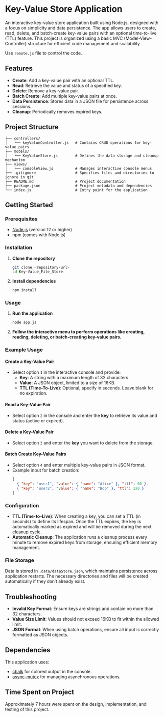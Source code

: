 # Key-Value Store Application

An interactive key-value store application built using Node.js, designed with a focus on simplicity and data persistence. The app allows users to create, read, delete, and batch-create key-value pairs with an optional time-to-live (TTL) feature. This project is organized using a basic MVC (Model-View-Controller) structure for efficient code management and scalability.

Use `remote.js` file to control the code.

## Features

- **Create**: Add a key-value pair with an optional TTL.
- **Read**: Retrieve the value and status of a specified key.
- **Delete**: Remove a key-value pair.
- **Batch Create**: Add multiple key-value pairs at once.
- **Data Persistence**: Stores data in a JSON file for persistence across sessions.
- **Cleanup**: Periodically removes expired keys.

## Project Structure

```plaintext
├── controllers/
│   └── keyValueController.js   # Contains CRUD operations for key-value pairs
├── models/
│   └── KeyValueStore.js        # Defines the data storage and cleanup mechanism
├── views/
│   └── consoleView.js          # Manages interactive console menus
├── .gitignore                  # Specifies files and directories to ignore in git
├── README.md                   # Project documentation
├── package.json                # Project metadata and dependencies
└── index.js                    # Entry point for the application
```

## Getting Started

### Prerequisites

- [Node.js](https://nodejs.org/) (version 12 or higher)
- npm (comes with Node.js)

### Installation

1. **Clone the repository**
   ```bash
   git clone <repository-url>
   cd Key-Value_File_Store
    ```

2. **Install dependencies**
   ```bash  
   npm install
   ```      

### Usage
1. **Run the application**
   ```bash  
   node app.js
   ```    
2. **Follow the interactive menu to perform operations like creating, reading, deleting, or batch-creating key-value pairs.**


### Example Usage

#### Create a Key-Value Pair
- Select option `1` in the interactive console and provide:
  - **Key**: A string with a maximum length of 32 characters.
  - **Value**: A JSON object, limited to a size of 16KB.
  - **TTL (Time-To-Live)**: Optional, specify in seconds. Leave blank for no expiration.

#### Read a Key-Value Pair
- Select option `2` in the console and enter the **key** to retrieve its value and status (active or expired).

#### Delete a Key-Value Pair
- Select option `3` and enter the **key** you want to delete from the storage.


#### Batch Create Key-Value Pairs
- Select option `4` and enter multiple key-value pairs in JSON format. 
- Example input for batch creation:
  ```json
  [
    { "key": "user1", "value": { "name": "Alice" }, "ttl": 60 },
    { "key": "user2", "value": { "name": "Bob" }, "ttl": 120 }
  ]
  ```

### Configuration

- **TTL (Time-to-Live)**: When creating a key, you can set a TTL (in seconds) to define its lifespan. Once the TTL expires, the key is automatically marked as expired and will be removed during the next cleanup cycle.
- **Automatic Cleanup**: The application runs a cleanup process every minute to remove expired keys from storage, ensuring efficient memory management.

### File Storage

Data is stored in `.data/dataStore.json`, which maintains persistence across application restarts. The necessary directories and files will be created automatically if they don’t already exist.

## Troubleshooting

- **Invalid Key Format**: Ensure keys are strings and contain no more than 32 characters.
- **Value Size Limit**: Values should not exceed 16KB to fit within the allowed limit.
- **JSON Format**: When using batch operations, ensure all input is correctly formatted as JSON objects.

## Dependencies

This application uses:
- [chalk](https://www.npmjs.com/package/chalk) for colored output in the console.
- [async-mutex](https://www.npmjs.com/package/async-mutex) for managing asynchronous operations.

## Time Spent on Project
Approximately 7 hours were spent on the design, implementation, and testing of this project.
